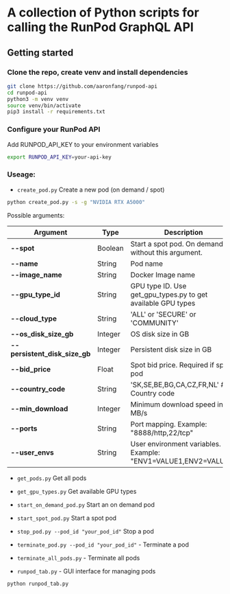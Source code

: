 # A collection of Python scripts for calling the RunPod GraphQL API

## Getting started

### Clone the repo, create venv and install dependencies

```bash
git clone https://github.com/aaronfang/runpod-api
cd runpod-api
python3 -m venv venv
source venv/bin/activate
pip3 install -r requirements.txt
```

### Configure your RunPod API

Add RUNPOD_API_KEY to your environment variables

```bash
export RUNPOD_API_KEY=your-api-key
```

### Useage:

- `create_pod.py`  Create a new pod (on demand / spot)
```bash
python create_pod.py -s -g "NVIDIA RTX A5000" 
```
Possible arguments:

 Argument | Type | Description |
 --- | --- | --- |
 **--spot** | Boolean | Start a spot pod. On demand if without this argument. |
 **--name** | String | Pod name |
 **--image_name** | String | Docker Image name |
 **--gpu_type_id** | String | GPU type ID. Use get_gpu_types.py to get available GPU types |
 **--cloud_type** | String | 'ALL' or 'SECURE' or 'COMMUNITY' |
 **--os_disk_size_gb** | Integer | OS disk size in GB |
 **--persistent_disk_size_gb** | Integer | Persistent disk size in GB |
 **--bid_price** | Float | Spot bid price. Required if spot pod |
 **--country_code** | String | 'SK,SE,BE,BG,CA,CZ,FR,NL' # Country code |
 **--min_download** | Integer | Minimum download speed in MB/s |
 **--ports** | String | Port mapping. Example: "8888/http,22/tcp" |
 **--user_envs** | String | User environment variables. Example: "ENV1=VALUE1,ENV2=VALUE2" |

- `get_pods.py`  Get all pods

- `get_gpu_types.py`  Get available GPU types

- `start_on_demand_pod.py`  Start an on demand pod

- `start_spot_pod.py`  Start a spot pod

- `stop_pod.py --pod_id "your_pod_id"`  Stop a pod

- `terminate_pod.py --pod_id "your_pod_id"` - Terminate a pod

- `terminate_all_pods.py` - Terminate all pods

- `runpod_tab.py` - GUI interface for managing pods

```bash
python runpod_tab.py
```